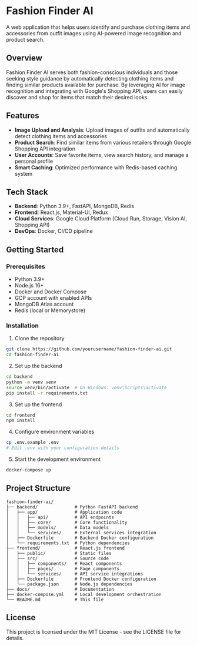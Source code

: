 # Fashion Finder AI

A web application that helps users identify and purchase clothing items and accessories from outfit images using AI-powered image recognition and product search.

## Overview

Fashion Finder AI serves both fashion-conscious individuals and those seeking style guidance by automatically detecting clothing items and finding similar products available for purchase. By leveraging AI for image recognition and integrating with Google's Shopping API, users can easily discover and shop for items that match their desired looks.

## Features

- **Image Upload and Analysis**: Upload images of outfits and automatically detect clothing items and accessories
- **Product Search**: Find similar items from various retailers through Google Shopping API integration
- **User Accounts**: Save favorite items, view search history, and manage a personal profile
- **Smart Caching**: Optimized performance with Redis-based caching system

## Tech Stack

- **Backend**: Python 3.9+, FastAPI, MongoDB, Redis
- **Frontend**: React.js, Material-UI, Redux
- **Cloud Services**: Google Cloud Platform (Cloud Run, Storage, Vision AI, Shopping API)
- **DevOps**: Docker, CI/CD pipeline

## Getting Started

### Prerequisites

- Python 3.9+
- Node.js 16+
- Docker and Docker Compose
- GCP account with enabled APIs
- MongoDB Atlas account
- Redis (local or Memorystore)

### Installation

1. Clone the repository
```bash
git clone https://github.com/yourusername/fashion-finder-ai.git
cd fashion-finder-ai
```

2. Set up the backend
```bash
cd backend
python -m venv venv
source venv/bin/activate  # On Windows: venv\Scripts\activate
pip install -r requirements.txt
```

3. Set up the frontend
```bash
cd frontend
npm install
```

4. Configure environment variables
```bash
cp .env.example .env
# Edit .env with your configuration details
```

5. Start the development environment
```bash
docker-compose up
```

## Project Structure

```
fashion-finder-ai/
├── backend/              # Python FastAPI backend
│   ├── app/              # Application code
│   │   ├── api/          # API endpoints
│   │   ├── core/         # Core functionality
│   │   ├── models/       # Data models
│   │   └── services/     # External services integration
│   ├── Dockerfile        # Backend Docker configuration
│   └── requirements.txt  # Python dependencies
├── frontend/             # React.js frontend
│   ├── public/           # Static files
│   ├── src/              # Source code
│   │   ├── components/   # React components
│   │   ├── pages/        # Page components
│   │   └── services/     # API service integrations
│   ├── Dockerfile        # Frontend Docker configuration
│   └── package.json      # Node.js dependencies
├── docs/                 # Documentation
├── docker-compose.yml    # Local development orchestration
└── README.md             # This file
```

## License

This project is licensed under the MIT License - see the LICENSE file for details.
